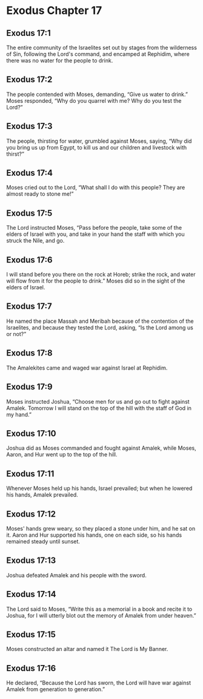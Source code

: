 # Exodus Chapter 17

## Exodus 17:1
The entire community of the Israelites set out by stages from the wilderness of Sin, following the Lord's command, and encamped at Rephidim, where there was no water for the people to drink.

## Exodus 17:2
The people contended with Moses, demanding, “Give us water to drink.” Moses responded, “Why do you quarrel with me? Why do you test the Lord?”

## Exodus 17:3
The people, thirsting for water, grumbled against Moses, saying, “Why did you bring us up from Egypt, to kill us and our children and livestock with thirst?”

## Exodus 17:4
Moses cried out to the Lord, “What shall I do with this people? They are almost ready to stone me!”

## Exodus 17:5
The Lord instructed Moses, “Pass before the people, take some of the elders of Israel with you, and take in your hand the staff with which you struck the Nile, and go.

## Exodus 17:6
I will stand before you there on the rock at Horeb; strike the rock, and water will flow from it for the people to drink.” Moses did so in the sight of the elders of Israel.

## Exodus 17:7
He named the place Massah and Meribah because of the contention of the Israelites, and because they tested the Lord, asking, “Is the Lord among us or not?”

## Exodus 17:8
The Amalekites came and waged war against Israel at Rephidim.

## Exodus 17:9
Moses instructed Joshua, “Choose men for us and go out to fight against Amalek. Tomorrow I will stand on the top of the hill with the staff of God in my hand.”

## Exodus 17:10
Joshua did as Moses commanded and fought against Amalek, while Moses, Aaron, and Hur went up to the top of the hill.

## Exodus 17:11
Whenever Moses held up his hands, Israel prevailed; but when he lowered his hands, Amalek prevailed.

## Exodus 17:12
Moses' hands grew weary, so they placed a stone under him, and he sat on it. Aaron and Hur supported his hands, one on each side, so his hands remained steady until sunset.

## Exodus 17:13
Joshua defeated Amalek and his people with the sword.

## Exodus 17:14
The Lord said to Moses, “Write this as a memorial in a book and recite it to Joshua, for I will utterly blot out the memory of Amalek from under heaven.”

## Exodus 17:15
Moses constructed an altar and named it The Lord is My Banner.

## Exodus 17:16
He declared, “Because the Lord has sworn, the Lord will have war against Amalek from generation to generation.”
